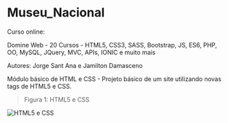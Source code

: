 # Museu_Nacional

Curso online:

Domine Web - 20 Cursos - HTML5, CSS3, SASS, Bootstrap, JS, ES6, PHP, OO, MySQL, JQuery, MVC, APIs, IONIC e muito mais

Autores:
Jorge Sant Ana e Jamilton Damasceno

Módulo básico de HTML e CSS - Projeto básico de um site utilizando novas tags de HTML5 e CSS. 

>Figura 1: HTML5 e CSS

![HTML5 e CSS](imagens/Site.png)

 
